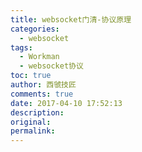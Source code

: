 ```yaml
---
title: websocket门清-协议原理
categories:
  - websocket
tags:
  - Workman
  - websocket协议
toc: true
author: 西虢技匠
comments: true
date: 2017-04-10 17:52:13
description:
original:
permalink:
---
```


<!-- more -->
